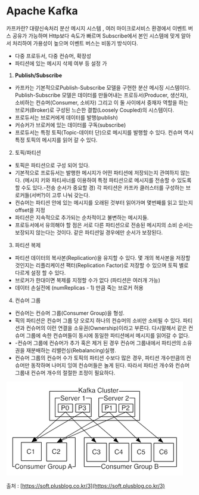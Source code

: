 # Apache Kafka

카프카란? 대량신속처리 분산 메시지 시스템 , 여러 마이크로서비스 환경에서 이벤트 버스 공유가 가능하며 Http보다 속도가 빠르며 Subscribe에서 본인 시스템에 맞게 알아서 처리하여 가용성이 높으며 이벤트 버스는 비동기 방식이다. 

* 다중 프로듀서, 다중 컨슈머, 확장성
* 파티션에 있는 메시지 삭제 여부 등 설정 가

1. **Publish/Subscribe**

* 카프카는 기본적으로Publish-Subscribe 모델을 구현한 분산 메시징 시스템이다. Publish-Subscribe 모델은 데이터를 만들어내는 프로듀서\(Producer, 생산자\), 소비하는 컨슈머\(Consumer, 소비자\) 그리고 이 둘 사이에서 중재자 역할을 하는 브로커\(Broker\)로 구성된 느슨한 결합\(Loosely Coupled\)의 시스템이다. 
* 프로듀서는 브로커에게 데이터를 발행\(publish\)
* 커슈커가 브로커에 있는 데이터를 구독\(subscribe\)
* 프로듀서는 특정 토픽\(Topic-데이터 단\)으로 메시지를 발행할 수 있다. 컨슈머 역시 특정 토픽의 메시지를 읽어 갈 수 있다.

2. 토픽/파티션

* 토픽은 파티션으로 구성 되어 있다.
* 기본적으로 프로듀서는 발행한 메시지가 어떤 파티션에 저장되는지 관여하지 않는다. \(메시지 키와 파티셔너를 이용하여 특정 파티션으로 메시지를 전송할 수 있도록 할 수도 있다.-전송 순서가 중요할 경\) 각 파티션은 카프카 클러스터를 구성하는 브로커들\(서버?\)이 고루 나눠 갖는다. 
* 컨슈머는 파티션 안에 있는 메시지를 오래된 것부터 읽어가며 몇번째를 읽고 있는지 offset을 지정
* 파티션은 지속적으로 추가되는 순차적이고 불변하는 메시지들. 
* 프로듀서에서 유의해야 할 점은 서로 다른 파티션으로 전송된 메시지의 소비 순서는 보장되지 않는다는 것이다. 같은 파티션일 경우에만 순서가 보장된다.

3. 파티션 복제

* 파티션 데이터의 복사본\(Replication\)을 유지할 수 있다. 몇 개의 복사본을 저장할 것인지는 리플리케이션 팩터\(Replication Factor\)로 저장할 수 있으며 토픽 별로 다르게 설정 할 수 있다.
* 브로커가 한대이면 복제를 지정할 수가 없다 \(파티션은 여러개 가능\)
* 데이터 손실전에 \(numReplicas - 1\) 만큼 죽는 브로커 허용

4. 컨슈머 그룹

* 컨슈머는 컨슈머 그룹\(Consumer Group\)을 형성. 
* 픽의 파티션은 컨슈머 그룹 당 오로지 하나의 컨슈머의 소비만 소비될 수 있다. 파티션과 컨슈머의 이런 연결을 소유권\(Ownership\)이라고 부른다. 다시말해서 같은 컨슈머 그룹에 속한 컨슈머들이 동시에 동일한 파티션에서 메시지를 읽어갈 수 없다.  
* -컨슈머 그룹에 컨슈머가 추가 혹은 제거 된 경우 컨슈머 그룹내에서 파티션의 소유권을 재분배하는 리밸런싱\(Rebalancing\)실행.
* 컨슈머 그룹의 컨슈머 수가 토픽의 파티션 수보다 많은 경우, 파티션 개수만큼의 컨슈머만 동작하며 나머지 잉여 컨슈머들은 놀게 된다. 따라서 파티션 개수와 컨슈머 그룹내 컨슈머 개수의 절절한 조정이 필요하다.

![\(&#xCD9C;&#xCC98; : Apache Documentation\)](.gitbook/assets/image.png)



 출처 : [https://soft.plusblog.co.kr/3](https://soft.plusblog.co.kr/3)



